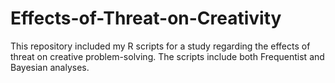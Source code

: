 # Effects-of-Threat-on-Creativity
This repository included my R scripts for a study regarding the effects of threat on creative problem-solving. The scripts include both Frequentist and Bayesian analyses.
